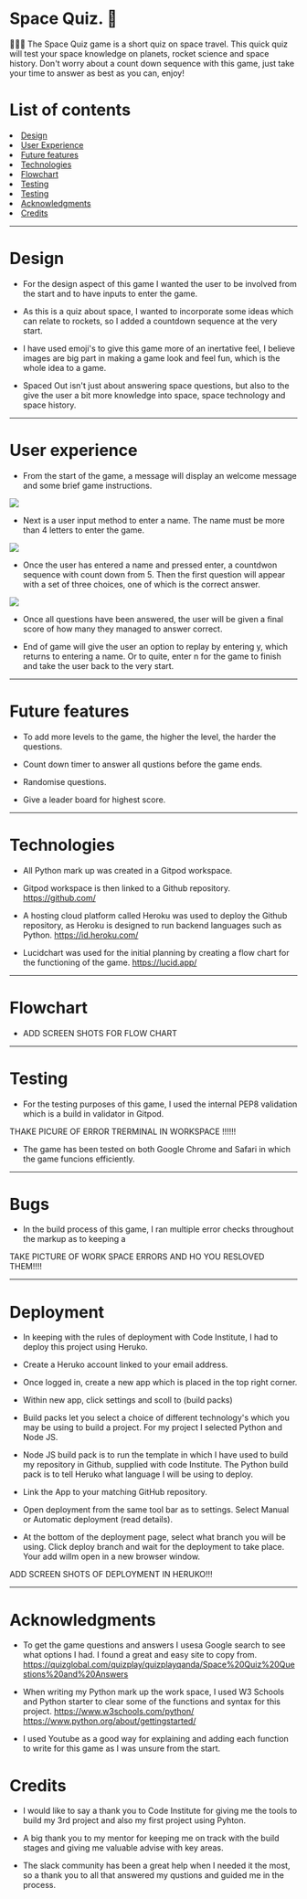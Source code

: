 # Space Quiz. 🚀

👨🏻‍🚀 The Space  Quiz game is a short quiz on space travel. This quick quiz will test your space knowledge on planets, rocket science and space history. Don't worry about a count down sequence with this game, just take your time to answer as best as you can, enjoy!

# List of contents
<li><a href="#design ">Design</a></li>
<li><a href="#user-experience ">User Experience</a></li>
<li><a href="#future-features">Future features</a></li>
<li><a href="#technologies">Technologies</a></li>
<li><a href="#flowchart">Flowchart</a></li>
<li><a href="#testing">Testing</a></li>
<li><a href="#deployment">Testing</a></li>
<li><a href="#acknowledgments">Acknowledgments</a></li>
<li><a href="#credits">Credits</a></li>

---
# Design

- For the design aspect of this game I wanted the user to be involved from the start and to have inputs to enter the game.

- As this is a quiz about space, I wanted to incorporate some ideas which can relate to rockets, so I added a countdown sequence at the very start.

- I have used emoji's to give this game more of an inertative feel, I believe images are big part in making a game look and feel fun, which is the whole idea to a game.

- Spaced Out isn't just about answering space questions, but also to the give the user a bit more knowledge into space, space technology and space history.

--- 
# User experience

- From the start of the game, a message will display an welcome message and some brief game instructions.

 ![](assets/images/Screenshot%202022-11-29%20at%2023.09.30.png)

- Next is a user input method to enter a name. The name must be more than 4 letters to enter the game.

![](assets/images/user%20name.png)

- Once the user has entered a name and pressed enter, a countdwon sequence with count down from 5. Then the first question will appear with a set of three choices, one of which is the correct answer. 

![](assets/images/count%20down.png)

- Once all questions have been answered, the user will be given a final score of how many they managed to answer correct.

- End of game will give the user an option to replay by entering y, which returns to entering a name. Or to quite, enter n for the game to finish and take the user back to the very start.

---
# Future features
- To add more levels to the game, the higher the level, the harder the questions.

- Count down timer to answer all qustions before the game ends.

- Randomise questions.

- Give a leader board for highest score.

--- 

# Technologies 
- All Python mark up was created in a Gitpod workspace.

- Gitpod workspace is then linked to a Github repository. 
https://github.com/

- A hosting cloud platform called Heroku was used to deploy the Github repository, as Heroku is designed to run backend languages such as Python. 
https://id.heroku.com/

- Lucidchart was used for the initial planning by creating a flow chart for the functioning of the game.
https://lucid.app/

--- 

# Flowchart
 
 - ADD SCREEN SHOTS FOR FLOW CHART
---

# Testing

- For the testing purposes of this game, I used the internal PEP8 validation which is a build in validator in Gitpod.

 THAKE PICURE OF ERROR TRERMINAL IN WORKSPACE !!!!!!

- The game has been tested on both Google Chrome and Safari in which the game funcions efficiently.

--- 

# Bugs

- In the build process of this game, I ran multiple error checks throughout the markup as to keeping a 

TAKE PICTURE OF WORK SPACE ERRORS AND HO YOU RESLOVED THEM!!!!

---

# Deployment 

- In keeping with the rules of deployment with Code Institute, I had to deploy this project using Heruko. 

- Create a Heruko account linked to your email address.

- Once logged in, create a new app which is placed in the top right corner.

- Within new app, click settings and scoll to (build packs)

- Build packs let you select a choice of different technology's which you may be using to build a project. For my project I selected Python and Node JS.

- Node JS build pack is to run the template in which I have used to build my repository in Github, supplied with code Institute. The Python build pack is to tell Heruko what language I will be using to deploy.

- Link the App to your matching GitHub repository.

- Open deployment from the same tool bar as to settings. Select Manual or Automatic  deployment (read details).

- At the bottom of the deployment page, select what branch you will be using. Click deploy branch and wait for the deployment to take place. Your add willm open in a new browser window.

 ADD SCREEN SHOTS OF DEPLOYMENT IN HERUKO!!!

--- 

# Acknowledgments 
- To get the game questions and answers I usesa Google search to see what options I had. I found a great and easy site to copy from.
https://quizglobal.com/quizplay/quizplayqanda/Space%20Quiz%20Questions%20and%20Answers

- When writing my Python mark up the work space, I used W3 Schools and Python starter to clear some of the functions and syntax for this project.
https://www.w3schools.com/python/
https://www.python.org/about/gettingstarted/

- I used Youtube as a good way for explaining and adding each function to write for this game as I was unsure from the start. 

# Credits
- I would like to say a thank you to Code Institute for giving me the tools to build my 3rd project and also my first project using Pyhton.

- A big thank you to my mentor for keeping me on track with the build stages and giving me valuable advise with key areas.

- The slack community has been a great help when I needed it the most, so a thank you to all that answered my qustions and guided me in the process.


